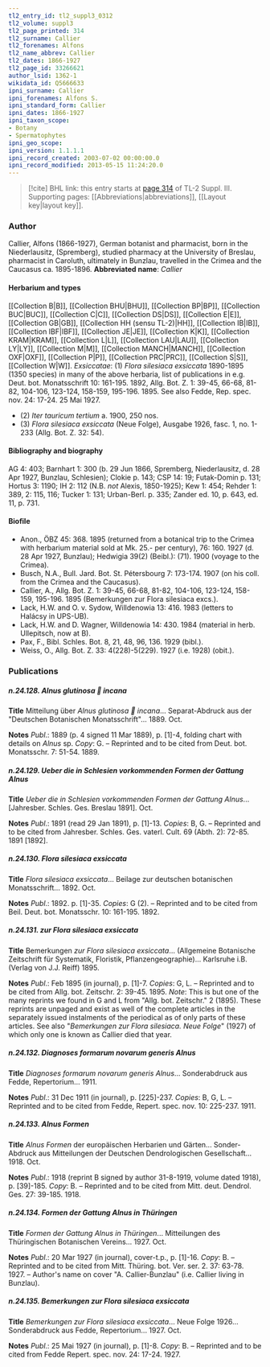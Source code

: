 ```yaml
---
tl2_entry_id: tl2_suppl3_0312
tl2_volume: suppl3
tl2_page_printed: 314
tl2_surname: Callier
tl2_forenames: Alfons
tl2_name_abbrev: Callier
tl2_dates: 1866-1927
tl2_page_id: 33266621
author_lsid: 1362-1
wikidata_id: Q5666633
ipni_surname: Callier
ipni_forenames: Alfons S.
ipni_standard_form: Callier
ipni_dates: 1866-1927
ipni_taxon_scope: 
- Botany
- Spermatophytes
ipni_geo_scope: 
ipni_version: 1.1.1.1
ipni_record_created: 2003-07-02 00:00:00.0
ipni_record_modified: 2013-05-15 11:24:20.0
---
```



> [!cite] BHL link: this entry starts at [page 314](https://www.biodiversitylibrary.org/page/33266621) of TL-2 Suppl. III.
> Supporting pages: [[Abbreviations|abbreviations]], [[Layout key|layout key]].

### Author

Callier, Alfons (1866-1927), German botanist and pharmacist, born in the Niederlausitz, (Spremberg), studied pharmacy at the University of Breslau, pharmacist in Caroluth, ultimately in Bunzlau, travelled in the Crimea and the Caucasus ca. 1895-1896. 
**Abbreviated name**: *Callier*

#### Herbarium and types

[[Collection B|B]], [[Collection BHU|BHU]], [[Collection BP|BP]], [[Collection BUC|BUC]], [[Collection C|C]], [[Collection DS|DS]], [[Collection E|E]], [[Collection GB|GB]], [[Collection HH (sensu TL-2)|HH]], [[Collection IB|IB]], [[Collection IBF|IBF]], [[Collection JE|JE]], [[Collection K|K]], [[Collection KRAM|KRAM]], [[Collection L|L]], [[Collection LAU|LAU]], [[Collection LY|LY]], [[Collection M|M]], [[Collection MANCH|MANCH]], [[Collection OXF|OXF]], [[Collection P|P]], [[Collection PRC|PRC]], [[Collection S|S]], [[Collection W|W]].
*Exsiccatae*: (1) *Flora silesiaca exsiccata* 1890-1895 (1350 species) in many of the above herbaria, list of publications in e.g. Deut. bot. Monatsschrift 10: 161-195. 1892, Allg. Bot. Z. 1: 39-45, 66-68, 81-82, 104-106, 123-124, 158-159, 195-196. 1895. See also Fedde, Rep. spec. nov. 24: 17-24. 25 Mai 1927.
- (2) *Iter tauricum tertium* a. 1900, 250 nos.
- (3) *Flora silesiaca exsiccata* (Neue Folge), Ausgabe 1926, fasc. 1, no. 1-233 (Allg. Bot. Z. 32: 54).

#### Bibliography and biography

AG 4: 403; Barnhart 1: 300 (b. 29 Jun 1866, Spremberg, Niederlausitz, d. 28 Apr 1927, Bunzlau, Schlesien); Clokie p. 143; CSP 14: 19; Futak-Domin p. 131; Hortus 3: 1190; IH 2: 112 (N.B. *not* Alexis, 1850-1925); Kew 1: 454; Rehder 1: 389, 2: 115, 116; Tucker 1: 131; Urban-Berl. p. 335; Zander ed. 10, p. 643, ed. 11, p. 731.

#### Biofile

- Anon., ÖBZ 45: 368. 1895 (returned from a botanical trip to the Crimea with herbarium material sold at Mk. 25.- per century), 76: 160. 1927 (d. 28 Apr 1927, Bunzlau); Hedwigia 39(2) (Beibl.): (71). 1900 (voyage to the Crimea).
- Busch, N.A., Bull. Jard. Bot. St. Pétersbourg 7: 173-174. 1907 (on his coll. from the Crimea and the Caucasus).
- Callier, A., Allg. Bot. Z. 1: 39-45, 66-68, 81-82, 104-106, 123-124, 158-159, 195-196. 1895 (Bemerkungen zur Flora silesiaca excs.).
- Lack, H.W. and O. v. Sydow, Willdenowia 13: 416. 1983 (letters to Halácsy in UPS-UB).
- Lack, H.W. and D. Wagner, Willdenowia 14: 430. 1984 (material in herb. Ullepitsch, now at B).
- Pax, F., Bibl. Schles. Bot. 8, 21, 48, 96, 136. 1929 (bibl.).
- Weiss, O., Allg. Bot. Z. 33: 4(228)-5(229). 1927 (i.e. 1928) (obit.).

### Publications

##### n.24.128. Alnus glutinosa  incana

**Title**
Mitteilung über *Alnus glutinosa  incana*... Separat-Abdruck aus der "Deutschen Botanischen Monatsschrift"... 1889. Oct.

**Notes**
*Publ*.: 1889 (p. 4 signed 11 Mar 1889), p. \[1\]-4, folding chart with details on *Alnus* sp. *Copy*: G. – Reprinted and to be cited from Deut. bot. Monatsschr. 7: 51-54. 1889.

##### n.24.129. Ueber die in Schlesien vorkommenden Formen der Gattung Alnus

**Title**
*Ueber die in Schlesien vorkommenden Formen der Gattung Alnus*... \[Jahresber. Schles. Ges. Breslau 1891\]. Oct.

**Notes**
*Publ*.: 1891 (read 29 Jan 1891), p. \[1\]-13. *Copies*: B, G. – Reprinted and to be cited from Jahresber. Schles. Ges. vaterl. Cult. 69 (Abth. 2): 72-85. 1891 \[1892\].

##### n.24.130. Flora silesiaca exsiccata

**Title**
*Flora silesiaca exsiccata*... Beilage zur deutschen botanischen Monatsschrift... 1892. Oct.

**Notes**
*Publ*.: 1892. p. \[1\]-35. *Copies*: G (2). – Reprinted and to be cited from Beil. Deut. bot. Monatsschr. 10: 161-195. 1892.

##### n.24.131. zur Flora silesiaca exsiccata

**Title**
Bemerkungen *zur Flora silesiaca exsiccata*... (Allgemeine Botanische Zeitschrift für Systematik, Floristik, Pflanzengeographie)... Karlsruhe i.B. (Verlag von J.J. Reiff) 1895.

**Notes**
*Publ*.: Feb 1895 (in journal), p. \[1\]-7. *Copies*: G, L. – Reprinted and to be cited from Allg. bot. Zeitschr. 2: 39-45. 1895.
*Note*: This is but one of the many reprints we found in G and L from "Allg. bot. Zeitschr." 2 (1895). These reprints are unpaged and exist as well of the complete articles in the separately issued instalments of the periodical as of only parts of these articles. See also "*Bemerkungen zur Flora silesiaca. Neue Folge*" (1927) of which only one is known as Callier died that year.

##### n.24.132. Diagnoses formarum novarum generis Alnus

**Title**
*Diagnoses formarum novarum generis Alnus*... Sonderabdruck aus Fedde, Repertorium... 1911.

**Notes**
*Publ*.: 31 Dec 1911 (in journal), p. \[225\]-237. *Copies*: B, G, L. – Reprinted and to be cited from Fedde, Repert. spec. nov. 10: 225-237. 1911.

##### n.24.133. Alnus Formen

**Title**
*Alnus Formen* der europäischen Herbarien und Gärten... Sonder-Abdruck aus Mitteilungen der Deutschen Dendrologischen Gesellschaft... 1918. Oct.

**Notes**
*Publ*.: 1918 (reprint B signed by author 31-8-1919, volume dated 1918), p. \[39\]-185. *Copy*: B. – Reprinted and to be cited from Mitt. deut. Dendrol. Ges. 27: 39-185. 1918.

##### n.24.134. Formen der Gattung Alnus in Thüringen

**Title**
*Formen der Gattung Alnus in Thüringen*... Mitteilungen des Thüringischen Botanischen Vereins... 1927. Oct.

**Notes**
*Publ*.: 20 Mar 1927 (in journal), cover-t.p., p. \[1\]-16. *Copy*: B. – Reprinted and to be cited from Mitt. Thüring. bot. Ver. ser. 2. 37: 63-78. 1927. – Author's name on cover "A. Callier-Bunzlau" (i.e. Callier living in Bunzlau).

##### n.24.135. Bemerkungen zur Flora silesiaca exsiccata

**Title**
*Bemerkungen zur Flora silesiaca exsiccata*... Neue Folge 1926... Sonderabdruck aus Fedde, Repertorium... 1927. Oct.

**Notes**
*Publ*.: 25 Mai 1927 (in journal), p. \[1\]-8. *Copy*: B. – Reprinted and to be cited from Fedde Repert. spec. nov. 24: 17-24. 1927.

